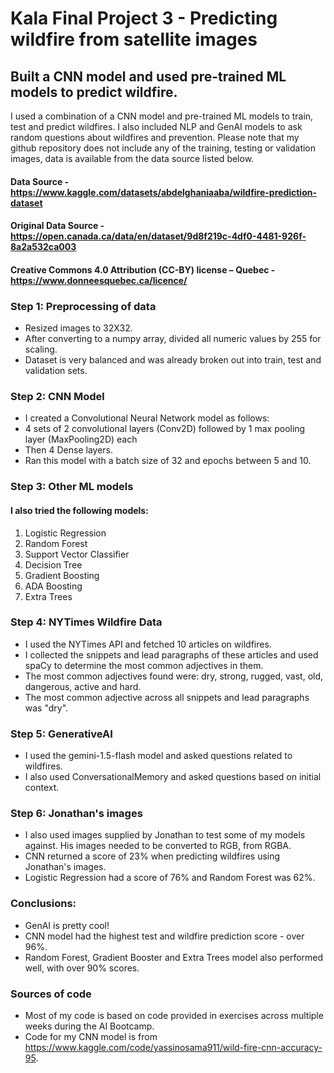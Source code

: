 # Kala Final Project 3 - Predicting wildfire from satellite images

## Built a CNN model and used pre-trained ML models to predict wildfire.
I used a combination of a CNN model and pre-trained ML models to train, test and predict wildfires. I also included NLP and GenAI models to ask random questions about wildfires and prevention. Please note that my github repository does not include any of the training, testing or validation images, data is available from the data source listed below.

#### Data Source - https://www.kaggle.com/datasets/abdelghaniaaba/wildfire-prediction-dataset
#### Original Data Source - https://open.canada.ca/data/en/dataset/9d8f219c-4df0-4481-926f-8a2a532ca003
#### Creative Commons 4.0 Attribution (CC-BY) license – Quebec - https://www.donneesquebec.ca/licence/

### Step 1: Preprocessing of data
* Resized images to 32X32.
* After converting to a numpy array, divided all numeric values by 255 for scaling.
* Dataset is very balanced and was already broken out into train, test and validation sets.

### Step 2: CNN Model
* I created a Convolutional Neural Network model as follows:
* 4 sets of 2 convolutional layers (Conv2D) followed by 1 max pooling layer (MaxPooling2D) each
* Then 4 Dense layers.
* Ran this model with a batch size of 32 and epochs between 5 and 10.

### Step 3: Other ML models
#### I also tried the following models:
1. Logistic Regression
1. Random Forest
1. Support Vector Classifier
1. Decision Tree
1. Gradient Boosting
1. ADA Boosting
1. Extra Trees

### Step 4: NYTimes Wildfire Data
* I used the NYTimes API and fetched 10 articles on wildfires.
* I collected the snippets and lead paragraphs of these articles and used spaCy to determine the most common adjectives in them.
* The most common adjectives found were: dry, strong, rugged, vast, old, dangerous, active and hard.
* The most common adjective across all snippets and lead paragraphs was "dry".

### Step 5: GenerativeAI
* I used the gemini-1.5-flash model and asked questions related to wildfires.
* I also used ConversationalMemory and asked questions based on initial context.

### Step 6: Jonathan's images
* I also used images supplied by Jonathan to test some of my models against. His images needed to be converted to RGB, from RGBA.
* CNN returned a score of 23% when predicting wildfires using Jonathan's images.
* Logistic Regression had a score of 76% and Random Forest was 62%.

### Conclusions:
* GenAI is pretty cool!
* CNN model had the highest test and wildfire prediction score - over 96%.
* Random Forest, Gradient Booster and Extra Trees model also performed well, with over 90% scores.

### Sources of code
* Most of my code is based on code provided in exercises across multiple weeks during the AI Bootcamp.
* Code for my CNN model is from https://www.kaggle.com/code/yassinosama911/wild-fire-cnn-accuracy-95.